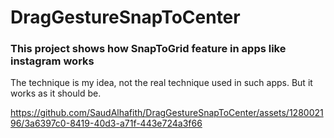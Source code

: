 # DragGestureSnapToCenter
### This project shows how SnapToGrid feature in apps like instagram works

The technique is my idea, not the real technique used in such apps.
But it works as it should be.

https://github.com/SaudAlhafith/DragGestureSnapToCenter/assets/128002196/3a6397c0-8419-40d3-a71f-443e724a3f66
